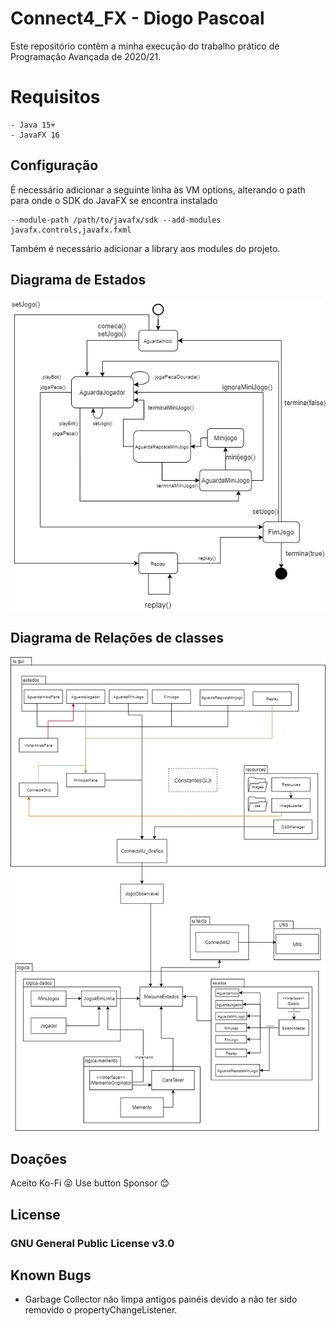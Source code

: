 # Connect4_FX - Diogo Pascoal

Este repositório contêm a minha execução do trabalho prático de Programação Avançada de 2020/21.

# Requisitos

```
- Java 15+
- JavaFX 16
```

## Configuração

É necessário adicionar a seguinte linha às VM options, alterando o path para onde o SDK do JavaFX se encontra instalado
```
--module-path /path/to/javafx/sdk --add-modules javafx.controls,javafx.fxml
```
Também é necessário adicionar a library aos modules do projeto.

## Diagrama de Estados

![Diagrama de Estados](https://github.com/sirNugg3ts/Trabalho_PA_2021/blob/1ed6a2aa0ae6c3082b3984eefe3de2ea8473de11/DiagramaMaquinaEstados.png?raw=true)

## Diagrama de Relações de classes

![Diagrama de Relações](https://github.com/sirNugg3ts/Trabalho_PA_2021/blob/main/DiagramaRelacoes.png?raw=true)

## Doações
Aceito Ko-Fi 😝
Use button Sponsor 😊

## License
### GNU General Public License v3.0

## Known Bugs

 - Garbage Collector não limpa antigos painéis devido a não ter sido removido o propertyChangeListener.
